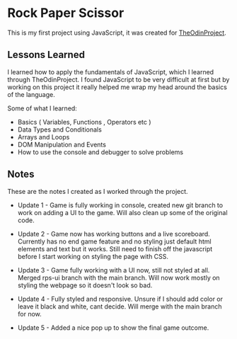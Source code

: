 # Rock Paper Scissor

This is my first project using JavaScript, it was created for [TheOdinProject](https://www.theodinproject.com/).


## Lessons Learned

I learned how to apply the fundamentals of JavaScript, which I learned through TheOdinProject.
I found JavaScript to be very difficult at first but by working on this project it really helped me wrap my head around the basics of the language.

Some of what I learned:
- Basics ( Variables, Functions , Operators etc )
- Data Types and Conditionals
- Arrays and Loops
- DOM Manipulation and Events
- How to use the console and debugger to solve problems


## Notes

These are the notes I created as I worked through the project.

- Update 1 - Game is fully working in console, created new git branch to work on adding a UI to the game. Will also clean up some of the original code.

- Update 2 - Game now has working buttons and a live scoreboard. Currently has no end game feature and no styling just default html elements and text but it works. Still need to finish off the javascript before I start working on styling the page with CSS.

- Update 3 - Game fully working with a UI now, still not styled at all. Merged rps-ui branch with the main branch. Will now work mostly on styling the webpage so it doesn't look so bad.

- Update 4 - Fully styled and responsive. Unsure if I should add color or leave it black and white, cant decide. Will merge with the main branch for now.

- Update 5 - Added a nice pop up to show the final game outcome.